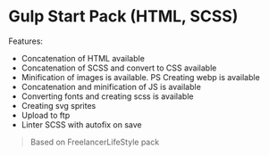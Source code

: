 # Gulp Start Pack (HTML, SCSS)

Features:
- Concatenation of HTML available
- Concatenation of SCSS and convert to CSS available
- Minification of images is available. PS Creating webp is available
- Concatenation and minification of JS is available
- Converting fonts and creating scss is available
- Creating svg sprites
- Upload to ftp
- Linter SCSS with autofix on save

> Based on FreelancerLifeStyle pack